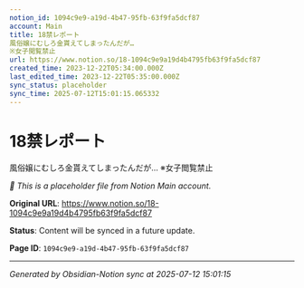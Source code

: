 ```yaml
---
notion_id: 1094c9e9-a19d-4b47-95fb-63f9fa5dcf87
account: Main
title: 18禁レポート
風俗嬢にむしろ金貰えてしまったんだが…
※女子閲覧禁止
url: https://www.notion.so/18-1094c9e9a19d4b4795fb63f9fa5dcf87
created_time: 2023-12-22T05:34:00.000Z
last_edited_time: 2023-12-22T05:35:00.000Z
sync_status: placeholder
sync_time: 2025-07-12T15:01:15.065332
---
```


# 18禁レポート
風俗嬢にむしろ金貰えてしまったんだが…
※女子閲覧禁止

*🔄 This is a placeholder file from Notion Main account.*

**Original URL**: https://www.notion.so/18-1094c9e9a19d4b4795fb63f9fa5dcf87

**Status**: Content will be synced in a future update.

**Page ID**: `1094c9e9-a19d-4b47-95fb-63f9fa5dcf87`

---

*Generated by Obsidian-Notion sync at 2025-07-12 15:01:15*
